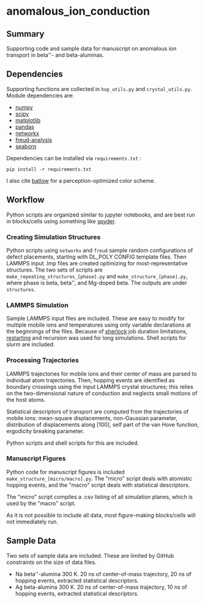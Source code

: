 # anomalous_ion_conduction

## Summary

Supporting code and sample data for manuscript on anomalous ion transport in beta''- and beta-aluminas.

## Dependencies

Supporting functions are collected in ```hop_utils.py``` and ```crystal_utils.py```. Module dependencies are:

- [numpy](https://pypi.org/project/numpy/)
- [scipy](https://pypi.org/project/scipy/)
- [matplotlib](https://pypi.org/project/matplotlib/)
- [pandas](https://pypi.org/project/pandas/)
- [networkx](https://pypi.org/project/networkx/)
- [freud-analysis](https://pypi.org/project/freud-analysis/)
- [seaborn](https://pypi.org/project/seaborn/)

Dependencies can be installed via ```requirements.txt``` :
```
pip install -r requirements.txt
```

I also cite [batlow](https://www.fabiocrameri.ch/batlow/) for a perception-optimized color scheme.

## Workflow

Python scripts are organized similar to jupyter notebooks, and are best run in blocks/cells using something like [spyder](https://www.spyder-ide.org/).

### Creating Simulation Structures

Python scripts using ```networkx``` and ```freud``` sample random configurations of defect placements, starting with DL_POLY CONFIG template files. Then LAMMPS input .lmp files are created optimizing for most-representative structures. The two sets of scripts are ```make_repeating_structures_[phase].py``` and ```make_structure_[phase].py```, where phase is beta, beta'', and Mg-doped beta. The outputs are under ```structures```.

### LAMMPS Simulation

Sample LAMMPS input files are included. These are easy to modify for multiple mobile ions and temperatures using only variable declarations at the beginnings of the files. Because of [sherlock](https://sherlock.stanford.edu) job duration limitations, [restarting](https://lammps.sandia.gov/doc/restart.html) and recursion was used for long simulations. Shell scripts for slurm are included.

### Processing Trajectories

LAMMPS trajectories for mobile ions and their center of mass are parsed to individual atom trajectories. Then, hopping events are identified as boundary crossings using the input LAMMPS crystal structures; this relies on the two-dimensional nature of conduction and neglects small motions of the host atoms.

Statistical descriptors of transport are computed from the trajectories of mobile ions: mean-square displacements, non-Gaussian parameter, distribution of displacements along [100], self part of the van Hove function, ergodicity breaking parameter.

Python scripts and shell scripts for this are included.

### Manuscript Figures

Python code for manuscript figures is included ```make_structure_[micro/macro].py```. The "micro" script deals with atomistic hopping events, and the "macro" script deals with statistical descriptors.

The "micro" script compiles a .csv listing of all simulation planes, which is used by the "macro" script.

As it is not possible to include all data, most figure-making blocks/cells will not immediately run.

## Sample Data

Two sets of sample data are included. These are limited by GitHub constraints on the size of data files.
- Na beta''-alumina 300 K. 20 ns of center-of-mass trajectory, 20 ns of hopping events, extracted statistical descriptors.
- Ag beta-alumina 300 K. 20 ns of center-of-mass trajectory, 10 ns of hopping events, extracted statistical descriptors.
